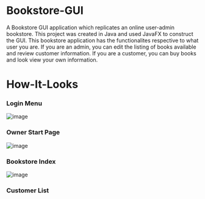 # Bookstore-GUI

A Bookstore GUI application which replicates an online user-admin bookstore. This project was created in Java and used JavaFX to construct the GUI. This bookstore application has the functionalites respective to what user you are. If you are an admin, you can edit the listing of books available and review customer information. If you are a customer, you can buy books and look view your own information.

# How-It-Looks
### Login Menu
![image](https://user-images.githubusercontent.com/96170222/229961632-dbc07ba0-c2f5-483b-ba61-d48e0dccac18.png)
### Owner Start Page 
![image](https://user-images.githubusercontent.com/96170222/229961710-216a93fe-d9dc-400a-b4c6-d8dc6f7e1e85.png)
### Bookstore Index
![image](https://user-images.githubusercontent.com/96170222/229961801-8500f57e-e8d2-4974-b6a3-e3ba9144f70c.png)
### Customer List
